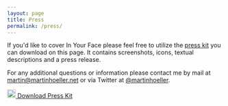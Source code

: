 ```yaml
---
layout: page
title: Press
permalink: /press/
---
```


If you'd like to cover In Your Face please feel free to utilize the [press kit](../InYourFacePressKit.zip) you can download on this page.
It contains screenshots, icons, textual descriptions and a press release.

For any additional questions or information please contact me by mail at [martin@martinhoeller.net](mailto:martin@martinhoeller.net) or via Twitter at [@martinhoeller](https://twitter.com/martinhoeller).

<a href="../InYourFacePressKit.zip">
    <img src="../images/download.png" height="20px"> Download Press Kit
</a>